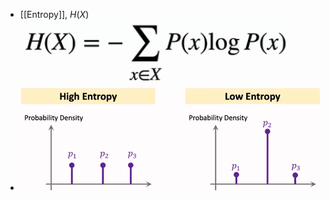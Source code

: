 - [[Entropy]], $H(X)$
  ![image.png](../assets/image_1695587864137_0.png)
- ![image.png](../assets/image_1695587989673_0.png)